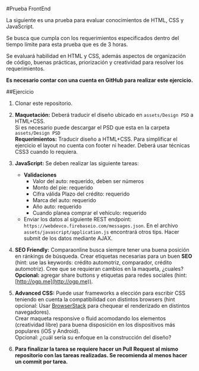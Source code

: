 #Prueba FrontEnd

La siguiente es una prueba para evaluar conocimientos de HTML, CSS y JavaScript.   

Se busca que cumpla con los requerimientos especificados dentro del tiempo límite para esta prueba que es de 3 horas.  

Se evaluará habilidad en HTML y CSS, además aspectos de organización de código, buenas prácticas, priorización y creatividad para resolver los requerimientos.  

**Es necesario contar con una cuenta en GitHub para realizar este ejercicio.**


##Ejercicio

1. Clonar este repositorio.

1. **Maquetación:** Deberá traducir el diseño ubicado en `assets/Design PSD` a HTML+CSS.  
Si es necesario puede descargar el PSD que esta en la carpeta `assets/Design PSD`  
**Requerimientos:** Traducir diseño a HTML+CSS. Para simplificar el ejercicio el layout no cuenta con footer ni header. Deberá usar técnicas CSS3 cuando lo requiera.  
 
1. **JavaScript:** Se deben realizar las siguiente tareas:
	*  **Validaciones**
		*  Valor del auto: requerido, deben ser números
		*  Monto del pie:   requerido
		*  Cifra válida Plazo del crédito: requerido 
		*  Marca del auto: requerido
		*  Año auto: requerido
		*  Cuando planea comprar el vehículo: requerido
	* Enviar los datos al siguiente REST endpoint: `https://webdevco.firebaseio.com/messages.json`. En el archivo `assets/javascript/application.js` encontrará otros tips. 
Hacer submit de los datos mediante AJAX.

1. **SEO Friendly:** Comparaonline busca siempre tener una buena posición en ránkings de búsqueda. Crear etiquetas necesarias para un buen **SEO** (hint: use las keywords: crédito automotriz, comparador, crédito automotriz). Cree que se requieran cambios en la maqueta, ¿cuales?  
**Opcional:** agregar share buttons y etiquetas para redes sociales (hint: [http://ogp.me](http://ogp.me)).

1. **Advanced CSS:** Puede usar frameworks a elección para escribir CSS teniendo en cuenta la compatibilidad con distintos browsers (hint opcional: Usar [BrowserStack](http://www.browserstack.com/) para chequear el renderizado en distintos navegadores).  
Crear maqueta responsive o fluid acomodando los elementos (creatividad libre) para buena disposición en los dispositivos más populares (iOS y Android).  
Opcional: ¿cuál sería su enfoque en la construcción del diseño?

1. **Para finalizar la tarea se requiere hacer un Pull Request al mismo repositorio con las tareas realizadas. Se recomienda al menos hacer un commit por tarea.**
